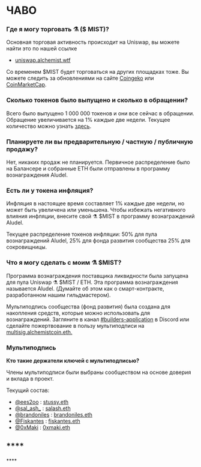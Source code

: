 # ЧАВО

### **Где я могу торговать ⚗️ \($ MIST\)?**

Основная торговая активность происходит на Uniswap, вы можете найти это по нашей ссылке

* [uniswap.alchemist.wtf](http://uniswap.alchemist.wtf)

Со временем $MIST будет торговаться на других площадках тоже. Вы можете следить за обновлениями на сайте [Coingeko](https://www.coingecko.com/en/coins/alchemist) или [CoinMarketCap](https://coinmarketcap.com/currencies/alchemist/).

### **Сколько токенов было выпущено и сколько в обращении?**

Всего было выпущено 1 000 000 токенов и они все сейчас в обращении. Обращение увеличивается на 1% каждые две недели. Текущее количество можно узнать [здесь](https://etherscan.io/token/0x88acdd2a6425c3faae4bc9650fd7e27e0bebb7ab).

### **Планируете ли вы предварительную / частную / публичную продажу?**

Нет, никаких продаж не планируется. Первичное распределение было на Балансере и собранные ЕТН были отправлены в программу вознаграждения Aludel.

### **Есть ли у токена инфляция?**

Инфляция в настоящее время составляет 1% каждые две недели, но может быть увеличена или уменьшена. Чтобы избежать негативного влияния инфляции, внесите свой ⚗️ $MIST в программу вознаграждений Aludel. 

Текущее распределение токенов инфляции: 50% для пула вознаграждений Aludel, 25% для фонда развития сообщества 25% для сокровищницы.

### **Что я могу сделать с моим ⚗️ $**MIST**?**

Программа вознаграждения поставщика ликвидности была запущена для пула Uniswap ⚗️ $MIST / ETH. Эта программа вознаграждения называется Aludel. \(Думайте об этом как о смарт-контракте, разработанном нашим гильдмастером\). 

Мультиподпись сообщества \(фонд развития\) была создана для накопления средств, которые можно использовать для вознаграждений. Загляните в канал  [\#builders-application](https://discord.gg/92hQDCw25u) в Discord или сделайте пожертвование в пользу мультиподписи на [multisig.alchemistcoin.eth.](https://etherscan.io/address/multisig.alchemistcoin.eth)

### **Мультиподпись** 

**Кто такие держатели ключей с мультиподписью?**

Члены мультиподписи были выбраны сообществом на основе доверия и вклада в проект.

Текущий состав:

* [@ees2oo](https://twitter.com/ees2oo) : [stussy.eth](https://etherscan.io/address/stussy.eth)
* [@sal\_ash\_](https://twitter.com/sal_ash_) : [salash.eth](https://etherscan.io/address/salash.eth)
* [@brandoniles](https://twitter.com/brandoniles) : [brandoniles.eth](https://etherscan.io/address/brandoniles.eth)
* [@Fiskantes](https://twitter.com/Fiskantes) : [fiskantes.eth](https://etherscan.io/address/fiskantes.eth)
* [@0xMaki](https://twitter.com/0xMaki) : [0xmaki.eth](https://etherscan.io/address/0xmaki.eth)

## \*\*\*\*

\*\*\*\*

